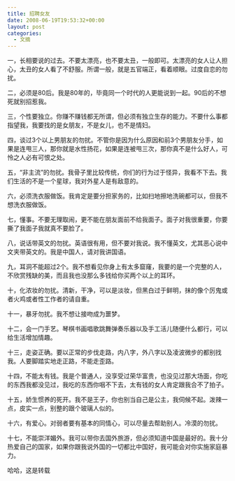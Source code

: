 ```yaml
---
title: 招聘女友
date: 2008-06-19T19:53:32+00:00
layout: post
categories:
  - 文摘
---
```


一，长相要说的过去。不要太漂亮，也不要太丑，一般即可。太漂亮的女人让人担心，太丑的女人看了不舒服。所谓一般，就是五官端正，看着顺眼。过度自恋的勿扰。

二，必须是80后。我是80年的，毕竟同一个时代的人更能说到一起。90后的不想死就别招惹我。

三，个性要独立。你赚不赚钱都无所谓，但必须有独立生存的能力。不要什么事都指望我，我要找的是女朋友，不是女儿，也不是情妇。

四，谈过3个以上男朋友的勿扰。不管你是因为什么原因和前3个男朋友分手，如果是连甩三人，那你就是水性扬花，如果是连被甩三次，那你真不是什么好人，可怜之人必有可恨之处。

五，“非主流”的勿扰。我骨子里比较传统，你们的行为过于怪异，我看不下去。我们生活的不是一个星球，我对外星人是有敌意的。

六，必须洗衣服做饭。我肯定是要分担家务的，比如扫地擦地洗碗都可以，但我不想洗衣服做饭。

七，懂事。不要无理取闹，更不能在朋友面前不给我面子。面子对我很重要，你要撕了我面子我就真不要脸了。
<!--more-->
八，说话带英文的勿扰。英语很有用，但不要对我说。我不懂英文，尤其恶心说中文夹带英文的。我是中国人，请对我讲国语。

九，耳洞不能超过2个。我不想看见你身上有太多窟窿，我要的是一个完整的人，不欣赏残缺的美，而且我也没那么多钱给你买两个以上的耳环。

十，化浓妆的勿扰。清新，干净，可以是淡妆，但黑白过于鲜明，抹的像个厉鬼或者火鸡或者性工作者的请自重。

十一，暴牙勿扰。我不想让接吻成为噩梦。

十二，会一门手艺。琴棋书画唱歌跳舞弹奏乐器以及手工活儿随便什么都行，可以给生活增加情趣。

十三，走姿正确。要以正常的步伐走路，内八字，外八字以及凌波微步的都别找我。人要脚踏实地走正路，不能走歪路。

十四，不能太有钱。我是个普通人，没享受过荣华富贵，也没见过那大场面，你吃的东西我都没见过，我吃的东西你咽不下去，太有钱的女人肯定跟我合不了拍子。

十五，娇生惯养的死开。我不是王子，你也别当自己是公主，我伺候不起。泼辣一点，皮实一点，别整的跟个玻璃人似的。

十六，有爱心。对弱者要有基本的同情心，可以尽量去帮助别人。冷漠的勿扰。

十七，不能崇洋媚外。我可以带你去国外旅游，但必须知道中国是最好的。我十分热爱自己的国家，如果你跟我说外国的一切都比中国好，我可能会对你实施家庭暴力。

哈哈，这是转载